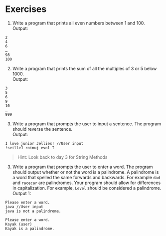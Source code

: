 # Exercises

1. Write a program that prints all even numbers between 1 and 100.  
Output:
```
2
4
6
…
98
100
```
2. Write a program that prints the sum of all the multiples of 3 or 5 below 1000.  
Output:
```
3
5
6
9
10
…
999
```
3. Write a program that prompts the user to input a sentence. The program should reverse the sentence.  
Output:
```
I love junior Jellies! //User input
!seilleJ roinuj evol I
```
> Hint: Look back to day 3 for String Methods
3. Write a program that prompts the user to enter a word.  The program should output whether or not the word is a palindrome.  A palindrome is a word that spelled the same forwards and backwards.  For example `dad` and `racecar` are palindromes.  Your program should allow for differences in capitalization.  For example, `Level` should be considered a palindrome.  
Output 1:
```
Please enter a word.
java //User input
java is not a palindrome.
```
```
Please enter a word.
Kayak (user)
Kayak is a palindrome.
```